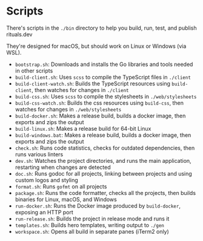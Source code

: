 # Scripts

There's scripts in the `./bin` directory to help you build, run, test, and publish rituals.dev

They're designed for macOS, but should work on Linux or Windows (via WSL).

- `bootstrap.sh`: Downloads and installs the Go libraries and tools needed in other scripts
- `build-client.sh`: Uses `scss` to compile the TypeScript files in `./client`
- `build-client-watch.sh`: Builds the TypeScript resources using `build-client`, then watches for changes in `./client`
- `build-css.sh`: Uses `scss` to compile the stylesheets in `./web/stylesheets`
- `build-css-watch.sh`: Builds the css resources using `build-css`, then watches for changes in `./web/stylesheets`
- `build-docker.sh`: Makes a release build, builds a docker image, then exports and zips the output
- `build-linux.sh`: Makes a release build for 64-bit Linux
- `build-windows.bat`: Makes a release build, builds a docker image, then exports and zips the output
- `check.sh`: Runs code statistics, checks for outdated dependencies, then runs various linters
- `dev.sh`: Watches the project directories, and runs the main application, restarting when changes are detected
- `doc.sh`: Runs godoc for all projects, linking between projects and using custom logos and styling
- `format.sh`: Runs `gofmt` on all projects
- `package.sh`: Runs the code formatter, checks all the projects, then builds binaries for Linux, macOS, and Windows
- `run-docker.sh`: Runs the Docker image produced by `build-docker`, exposing an HTTP port
- `run-release.sh`: Builds the project in release mode and runs it
- `templates.sh`: Builds hero templates, writing output to `./gen`
- `workspace.sh`: Opens all build in separate panes (iTerm2 only)
